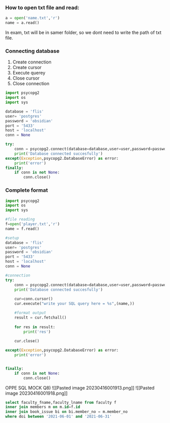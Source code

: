 

### How to open txt file and read:
```Python
a = open('name.txt','r')
name = a.read()
```
In exam, txt will be in samer folder, so we dont need to write the path of txt file.

### Connecting database
1. Create connection
2. Create cursor
3. Execute querey
4. Close cursor
5. Close connection

```Python
import psycopg2
import os
import sys

database = 'flis'
user= 'postgres'
password = 'obsidian'
port = '5433'
host = 'localhost'
conn = None

try:
	conn = psycopg2.connect(database=database,user=user,password=password,host=host,port=port)
	print('Database connected succesfully')
except(Exception,psycopg2.DatabaseError) as error:
	print('error')
finally:
	if conn is not None:
		conn.close()
```


### Complete format
```Python
import psycopg2
import os
import sys

#file reading
f=open('player.txt','r')
name = f.read()

#setup
database = 'flis'
user= 'postgres'
password = 'obsidian'
port = '5433'
host = 'localhost'
conn = None

#connection
try:
	conn = psycopg2.connect(database=database,user=user,password=password,host=host,port=port)
	print('Database connected succesfully')
	
	cur=conn.cursor()
	cur.execute("write your SQL query here = %s",(name,))

	#format output
	result = cur.fetchall()
	
	for res in result:
		print('res')
	
	cur.close()

except(Exception,psycopg2.DatabaseError) as error:
	print('error')


finally:
	if conn is not None:
		conn.close()
```





OPPE SQL MOCK Q8)
![[Pasted image 20230416001913.png]]
![[Pasted image 20230416001918.png]]
```SQL
select faculty_fname,faculty_lname from faculty f 
inner join members m on m.id=f.id  
inner join book_issue bi on bi.member_no = m.member_no 
where doi between '2021-06-01' and '2021-06-31'
```